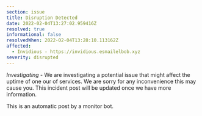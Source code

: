 ```yaml
---
section: issue
title: Disruption Detected
date: 2022-02-04T13:27:02.959416Z
resolved: true
informational: false
resolvedWhen: 2022-02-04T13:28:10.113162Z
affected:
  - Invidious - https://invidious.esmailelbob.xyz
severity: disrupted
---
```

*Investigating* - We are investigating a potential issue that might affect the uptime of one our of services. We are sorry for any inconvenience this may cause you. This incident post will be updated once we have more information.

This is an automatic post by a monitor bot.
        